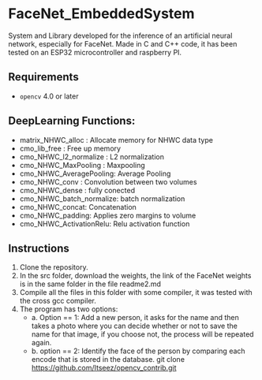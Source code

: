 # FaceNet_EmbeddedSystem
System and Library developed for the inference of an artificial neural network, especially for FaceNet. Made in C and C++ code, it has been tested on an ESP32 microcontroller and raspberry PI.

## Requirements
* `opencv` 4.0 or later
## DeepLearning Functions:

* matrix_NHWC_alloc : Allocate memory for NHWC data type
* cmo_lib_free : Free up memory
* cmo_NHWC_l2_normalize : L2 normalization
* cmo_NHWC_MaxPooling : Maxpooling
* cmo_NHWC_AveragePooling: Average Pooling
* cmo_NHWC_conv :  Convolution between two volumes
* cmo_NHWC_dense : fully conected
* cmo_NHWC_batch_normalize: batch normalization
* cmo_NHWC_concat: Concatenation
* cmo_NHWC_padding: Applies zero margins to volume
* cmo_NHWC_ActivationRelu: Relu activation function


## Instructions
1. Clone the repository.
2. In the src folder, download the weights, the link of the FaceNet weights is in the same folder in the file readme2.md
4. Compile all the files in this folder with some compiler, it was tested with the cross gcc compiler.
5. The program has two options:
   * a. Option == 1: Add a new person, it asks for the name and then takes a photo where you can decide whether or not to save the name for that image, if you choose not, the process will be repeated again.
   * b. option == 2: Identify the face of the person by comparing each encode that is stored in the database.
git clone https://github.com/Itseez/opencv_contrib.git
